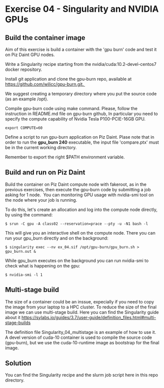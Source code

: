Exercise 04 - Singularity and NVIDIA GPUs
=========================================

Build the container image
-------------------------

Aim of this exercise is build a container with the 'gpu burn' code and test it on Piz Daint GPU nodes. 

Write a Singularity recipe starting from the nvidia/cuda:10.2-devel-centos7 docker repository. 

Install git application and clone the gpu-burn repo, available at https://github.com/wilicc/gpu-burn.git. 

We suggest creating a temporary directory where you put the source code (as an example /opt). 

Compile gpu-burn code using make command. Please, follow the instruction in README.md file on gpu-burn github, In particular you need to specify the compute capability of Nvidia Tesla P100-PCIE-16GB GPU.

	export COMPUTE=60

Define a script to run gpu-burn application on Piz Daint. Plase note that in order to run the **gpu\_burn 240** executable, the input file 'compare.ptx' must be in the current working directory.

Remember to export the right $PATH environment variable.

Build and run on Piz Daint
--------------------------

Build the container on Piz Daint compute node with fakeroot, as in the previous exercises, then execute the gpu-burn code by submitting a job asking for 1 node.  You can monitoring GPU usage with nvidia-smi tool on the node where your job is running. 

To do this, let's create an allocation and log into the compute node directly, by using the command: 

	$ srun -C gpu -A class02 --reservation=prace --pty -u -N1 bash -l 

This will give you an interactive shell on the compute node. There you can run your gpu\_burn directly and on the background: 

	$ singularity exec --nv ex_04.sif /opt/gpu-burn/gpu_burn.sh > gpu_burn.out &

While gpu\_burn executes on the background you can run nvidia-smi to check what is happening on the gpu:

	$ nvidia-smi -l 1 


Multi-stage build 
------------------

The size of a container could be an inssue, expecially if you need to copy the image from your laptop to a HPC cluster. To reduce the size of the final image we can use multi-stage build.
Here you can find the Singularity guide about it <https://sylabs.io/guides/3.7/user-guide/definition_files.html#multi-stage-builds>

The definition file Singularity\_04\_multistage is an example of how to use it. A devel version of cuda-10 container is used to compile the source code (gpu-burn), but we use the cuda-10-runtime image as bootstrap for the final image.

Solution
--------

You can find the Singularity recipe and the slurm job script here in this repo directory.  
